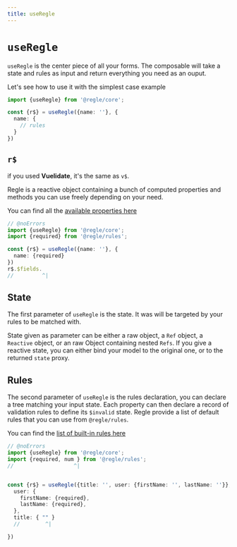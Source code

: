 ```yaml
---
title: useRegle
---
```


# `useRegle`

`useRegle` is the center piece of all your forms. The composable will take a state and rules as input and return everything you need as an ouput.

Let's see how to use it with the simplest case example

``` ts twoslash [useRegle.ts]
import {useRegle} from '@regle/core';

const {r$} = useRegle({name: ''}, {
  name: {
    // rules
  }
})
```

## `r$`

if you used **Vuelidate**, it's the same as `v$`.

Regle is a reactive object containing a bunch of computed properties and methods you can use freely depending on your need.

You can find all the [available properties here](/core-concepts/validation-properties)

``` ts twoslash
// @noErrors
import {useRegle} from '@regle/core';
import {required} from '@regle/rules';

const {r$} = useRegle({name: ''}, {
  name: {required}
})
r$.$fields.
//         ^|
```

## State

The first parameter of `useRegle` is the state. It was will be targeted by your rules to be matched with.

State given as parameter can be either a raw object, a `Ref` object, a `Reactive` object, or an raw Object containing nested `Refs`. If you give a reactive state, you can either bind your model to the original one, or to the returned `state` proxy.

## Rules

The second parameter of `useRegle` is the rules declaration, you can declare a tree matching your input state. Each property can then declare a record of validation rules to define its `$invalid` state.
Regle provide a list of default rules that you can use from `@regle/rules`.

You can find the [list of built-in rules here](/core-concepts/rules/built-in-rules)

``` ts twoslash 
// @noErrors
import {useRegle} from '@regle/core';
import {required, num } from '@regle/rules';
//                   ^|


const {r$} = useRegle({title: '', user: {firstName: '', lastName: ''}}, {
  user: {
    firstName: {required},
    lastName: {required},
  },
  title: { "" }
  //        ^|

})
```

